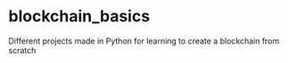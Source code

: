 # blockchain_basics
Different projects made in Python for learning to create a blockchain from scratch
